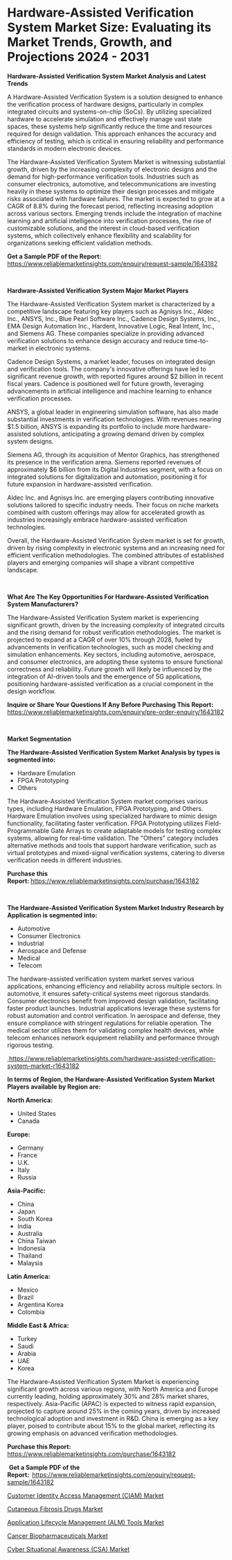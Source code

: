 <p><h1>Hardware-Assisted Verification System Market Size: Evaluating its Market Trends, Growth, and Projections 2024 - 2031</h1></p><p><strong>Hardware-Assisted Verification System Market Analysis and Latest Trends</strong></p>
<p><p>A Hardware-Assisted Verification System is a solution designed to enhance the verification process of hardware designs, particularly in complex integrated circuits and systems-on-chip (SoCs). By utilizing specialized hardware to accelerate simulation and effectively manage vast state spaces, these systems help significantly reduce the time and resources required for design validation. This approach enhances the accuracy and efficiency of testing, which is critical in ensuring reliability and performance standards in modern electronic devices.</p><p>The Hardware-Assisted Verification System Market is witnessing substantial growth, driven by the increasing complexity of electronic designs and the demand for high-performance verification tools. Industries such as consumer electronics, automotive, and telecommunications are investing heavily in these systems to optimize their design processes and mitigate risks associated with hardware failures. The market is expected to grow at a CAGR of 8.8% during the forecast period, reflecting increasing adoption across various sectors. Emerging trends include the integration of machine learning and artificial intelligence into verification processes, the rise of customizable solutions, and the interest in cloud-based verification systems, which collectively enhance flexibility and scalability for organizations seeking efficient validation methods.</p></p>
<p><strong>Get a Sample PDF of the Report:&nbsp;</strong> <a href="https://www.reliablemarketinsights.com/enquiry/request-sample/1643182?utm_campaign=1570&utm_medium=2&utm_source=Github&utm_content=ia&utm_term=23102024&utm_id=hardware-assisted-verification-system">https://www.reliablemarketinsights.com/enquiry/request-sample/1643182</a></p>
<p>&nbsp;</p>
<p><strong>Hardware-Assisted Verification System Major Market Players</strong></p>
<p><p>The Hardware-Assisted Verification System market is characterized by a competitive landscape featuring key players such as Agnisys Inc., Aldec Inc., ANSYS, Inc., Blue Pearl Software Inc., Cadence Design Systems, Inc., EMA Design Automation Inc., Hardent, Innovative Logic, Real Intent, Inc., and Siemens AG. These companies specialize in providing advanced verification solutions to enhance design accuracy and reduce time-to-market in electronic systems.</p><p>Cadence Design Systems, a market leader, focuses on integrated design and verification tools. The company's innovative offerings have led to significant revenue growth, with reported figures around $2 billion in recent fiscal years. Cadence is positioned well for future growth, leveraging advancements in artificial intelligence and machine learning to enhance verification processes.</p><p>ANSYS, a global leader in engineering simulation software, has also made substantial investments in verification technologies. With revenues nearing $1.5 billion, ANSYS is expanding its portfolio to include more hardware-assisted solutions, anticipating a growing demand driven by complex system designs.</p><p>Siemens AG, through its acquisition of Mentor Graphics, has strengthened its presence in the verification arena. Siemens reported revenues of approximately $6 billion from its Digital Industries segment, with a focus on integrated solutions for digitalization and automation, positioning it for future expansion in hardware-assisted verification.</p><p>Aldec Inc. and Agnisys Inc. are emerging players contributing innovative solutions tailored to specific industry needs. Their focus on niche markets combined with custom offerings may allow for accelerated growth as industries increasingly embrace hardware-assisted verification technologies.</p><p>Overall, the Hardware-Assisted Verification System market is set for growth, driven by rising complexity in electronic systems and an increasing need for efficient verification methodologies. The combined attributes of established players and emerging companies will shape a vibrant competitive landscape.</p></p>
<p>&nbsp;</p>
<p><strong>What Are The Key Opportunities For Hardware-Assisted Verification System Manufacturers?</strong></p>
<p><p>The Hardware-Assisted Verification System market is experiencing significant growth, driven by the increasing complexity of integrated circuits and the rising demand for robust verification methodologies. The market is projected to expand at a CAGR of over 10% through 2028, fueled by advancements in verification technologies, such as model checking and simulation enhancements. Key sectors, including automotive, aerospace, and consumer electronics, are adopting these systems to ensure functional correctness and reliability. Future growth will likely be influenced by the integration of AI-driven tools and the emergence of 5G applications, positioning hardware-assisted verification as a crucial component in the design workflow.</p></p>
<p><strong>Inquire or Share Your Questions If Any Before Purchasing This Report:</strong> <a href="https://www.reliablemarketinsights.com/enquiry/pre-order-enquiry/1643182?utm_campaign=1570&utm_medium=2&utm_source=Github&utm_content=ia&utm_term=23102024&utm_id=hardware-assisted-verification-system">https://www.reliablemarketinsights.com/enquiry/pre-order-enquiry/1643182</a></p>
<p>&nbsp;</p>
<p><strong>Market Segmentation</strong></p>
<p><strong>The Hardware-Assisted Verification System Market Analysis by types is segmented into:</strong></p>
<p><ul><li>Hardware Emulation</li><li>FPGA Prototyping</li><li>Others</li></ul></p>
<p><p>The Hardware-Assisted Verification System market comprises various types, including Hardware Emulation, FPGA Prototyping, and Others. Hardware Emulation involves using specialized hardware to mimic design functionality, facilitating faster verification. FPGA Prototyping utilizes Field-Programmable Gate Arrays to create adaptable models for testing complex systems, allowing for real-time validation. The "Others" category includes alternative methods and tools that support hardware verification, such as virtual prototypes and mixed-signal verification systems, catering to diverse verification needs in different industries.</p></p>
<p><strong>Purchase this Report:&nbsp;</strong><a href="https://www.reliablemarketinsights.com/purchase/1643182?utm_campaign=1570&utm_medium=2&utm_source=Github&utm_content=ia&utm_term=23102024&utm_id=hardware-assisted-verification-system">https://www.reliablemarketinsights.com/purchase/1643182</a></p>
<p>&nbsp;</p>
<p><strong>The Hardware-Assisted Verification System Market Industry Research by Application is segmented into:</strong></p>
<p><ul><li>Automotive</li><li>Consumer Electronics</li><li>Industrial</li><li>Aerospace and Defense</li><li>Medical</li><li>Telecom</li></ul></p>
<p><p>The hardware-assisted verification system market serves various applications, enhancing efficiency and reliability across multiple sectors. In automotive, it ensures safety-critical systems meet rigorous standards. Consumer electronics benefit from improved design validation, facilitating faster product launches. Industrial applications leverage these systems for robust automation and control verification. In aerospace and defense, they ensure compliance with stringent regulations for reliable operation. The medical sector utilizes them for validating complex health devices, while telecom enhances network equipment reliability and performance through rigorous testing.</p></p>
<p><a href="https://www.reliablemarketinsights.com/hardware-assisted-verification-system-market-r1643182?utm_campaign=1570&utm_medium=2&utm_source=Github&utm_content=ia&utm_term=23102024&utm_id=hardware-assisted-verification-system">&nbsp;https://www.reliablemarketinsights.com/hardware-assisted-verification-system-market-r1643182</a></p>
<p><strong>In terms of Region, the Hardware-Assisted Verification System Market Players available by Region are:</strong></p>
<p>
    <p> <strong> North America: </strong>
        <ul>
            <li>United States</li>
            <li>Canada</li>
        </ul>
        </p> 
    <p> <strong> Europe: </strong>
        <ul>
            <li>Germany</li>
            <li>France</li>
            <li>U.K.</li>
            <li>Italy</li>
            <li>Russia</li>
        </ul>
        </p> 
    <p> <strong> Asia-Pacific: </strong>
        <ul>
            <li>China</li>
            <li>Japan</li>
            <li>South Korea</li>
            <li>India</li>
            <li>Australia</li>
            <li>China Taiwan</li>
            <li>Indonesia</li>
            <li>Thailand</li>
            <li>Malaysia</li>
        </ul>
        </p> 
    <p> <strong> Latin America: </strong>
        <ul>
            <li>Mexico</li>
            <li>Brazil</li>
            <li>Argentina Korea</li>
            <li>Colombia</li>
        </ul>
        </p> 
    <p> <strong> Middle East & Africa: </strong>
        <ul>
            <li>Turkey</li>
            <li>Saudi</li>
            <li>Arabia</li>
            <li>UAE</li>
            <li>Korea</li>
        </ul>
    </p>
    </p>
<p><p>The Hardware-Assisted Verification System Market is experiencing significant growth across various regions, with North America and Europe currently leading, holding approximately 30% and 28% market shares, respectively. Asia-Pacific (APAC) is expected to witness rapid expansion, projected to capture around 25% in the coming years, driven by increased technological adoption and investment in R&D. China is emerging as a key player, poised to contribute about 15% to the global market, reflecting its growing emphasis on advanced verification methodologies.</p></p>
<p><strong>Purchase this Report: </strong><a href="https://www.reliablemarketinsights.com/purchase/1643182?utm_campaign=1570&utm_medium=2&utm_source=Github&utm_content=ia&utm_term=23102024&utm_id=hardware-assisted-verification-system">https://www.reliablemarketinsights.com/purchase/1643182</a></p>
<p>&nbsp;<strong>Get a Sample PDF of the Report:&nbsp;&nbsp;</strong><a href="https://www.reliablemarketinsights.com/enquiry/request-sample/1643182?utm_campaign=1570&utm_medium=2&utm_source=Github&utm_content=ia&utm_term=23102024&utm_id=hardware-assisted-verification-system">https://www.reliablemarketinsights.com/enquiry/request-sample/1643182</a></p>
<p><strong></strong></p>
<p><p><a href="https://www.linkedin.com/pulse/influencing-factors-customer-identity-access-management-hwdoe?utm_campaign=1570&utm_medium=2&utm_source=Github&utm_content=ia&utm_term=23102024&utm_id=hardware-assisted-verification-system">Customer Identity Access Management (CIAM) Market</a></p><p><a href="https://www.linkedin.com/pulse/cutaneous-fibrosis-drugs-market-investigation-industry-evolution-o115f?utm_campaign=1570&utm_medium=2&utm_source=Github&utm_content=ia&utm_term=23102024&utm_id=hardware-assisted-verification-system">Cutaneous Fibrosis Drugs Market</a></p><p><a href="https://www.linkedin.com/pulse/surfing-application-lifecycle-management-alm-tools-wave-32use?utm_campaign=1570&utm_medium=2&utm_source=Github&utm_content=ia&utm_term=23102024&utm_id=hardware-assisted-verification-system">Application Lifecycle Management (ALM) Tools Market</a></p><p><a href="https://www.linkedin.com/pulse/cancer-biopharmaceuticals-market-ecosystem-competitive-landscape-8tgrf?utm_campaign=1570&utm_medium=2&utm_source=Github&utm_content=ia&utm_term=23102024&utm_id=hardware-assisted-verification-system">Cancer Biopharmaceuticals Market</a></p><p><a href="https://www.linkedin.com/pulse/mapping-cyber-situational-awareness-csa-market-trends-tjjue?utm_campaign=1570&utm_medium=2&utm_source=Github&utm_content=ia&utm_term=23102024&utm_id=hardware-assisted-verification-system">Cyber Situational Awareness (CSA) Market</a></p></p>